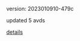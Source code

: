 version: 2023010910-479c

updated 5 avds

[details](https://github.com/0x74f917491bfa7ebfa379/ali_avd_db/blob/master/change_log/2023/01/09/10/479c.txt)